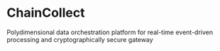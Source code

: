 # ChainCollect
Polydimensional data orchestration platform for real-time event-driven processing and cryptographically secure gateway
